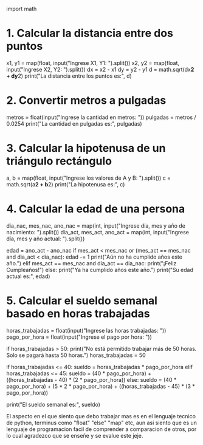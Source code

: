 import math

# 1. Calcular la distancia entre dos puntos
x1, y1 = map(float, input("Ingrese X1, Y1: ").split())
x2, y2 = map(float, input("Ingrese X2, Y2: ").split())
dx = x2 - x1
dy = y2 - y1
d = math.sqrt(dx**2 + dy**2)
print("La distancia entre los puntos es:", d)

# 2. Convertir metros a pulgadas
metros = float(input("Ingrese la cantidad en metros: "))
pulgadas = metros / 0.0254
print("La cantidad en pulgadas es:", pulgadas)

# 3. Calcular la hipotenusa de un triángulo rectángulo
a, b = map(float, input("Ingrese los valores de A y B: ").split())
c = math.sqrt(a**2 + b**2)
print("La hipotenusa es:", c)

# 4. Calcular la edad de una persona
dia_nac, mes_nac, ano_nac = map(int, input("Ingrese día, mes y año de nacimiento: ").split())
dia_act, mes_act, ano_act = map(int, input("Ingrese día, mes y año actual: ").split())

edad = ano_act - ano_nac
if mes_act < mes_nac or (mes_act == mes_nac and dia_act < dia_nac):
    edad -= 1
    print("Aún no ha cumplido años este año.")
elif mes_act == mes_nac and dia_act == dia_nac:
    print("¡Feliz Cumpleaños!")
else:
    print("Ya ha cumplido años este año.")
print("Su edad actual es:", edad)

# 5. Calcular el sueldo semanal basado en horas trabajadas
horas_trabajadas = float(input("Ingrese las horas trabajadas: "))
pago_por_hora = float(input("Ingrese el pago por hora: "))

if horas_trabajadas > 50:
    print("No está permitido trabajar más de 50 horas. Solo se pagará hasta 50 horas.")
    horas_trabajadas = 50

if horas_trabajadas <= 40:
    sueldo = horas_trabajadas * pago_por_hora
elif horas_trabajadas <= 45:
    sueldo = (40 * pago_por_hora) + ((horas_trabajadas - 40) * (2 * pago_por_hora))
else:
    sueldo = (40 * pago_por_hora) + (5 * 2 * pago_por_hora) + ((horas_trabajadas - 45) * (3 * pago_por_hora))

print("El sueldo semanal es:", sueldo)




El aspecto en el que siento que debo trabajar mas es en el lenguaje tecnico de python, terminus como "float" "else" "map" etc, aun asi siento que es un lenguaje de programacion facil de comprender a comparacion de otros, por lo cual agradezco que se enseñe y se evalue este jeje.